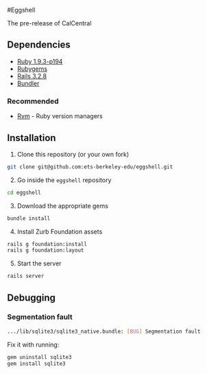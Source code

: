 #Eggshell

The pre-release of CalCentral

## Dependencies

* [Ruby 1.9.3-p194](http://www.ruby-lang.org/en/)
* [Rubygems](http://rubyforge.org/frs/?group_id=126)
* [Rails 3.2.8](http://rubyonrails.org/download)
* [Bundler](http://gembundler.com/rails3.html)

### Recommended

* [Rvm](https://rvm.io/rvm/install/) - Ruby version managers

## Installation

1. Clone this repository (or your own fork)
```bash
git clone git@github.com:ets-berkeley-edu/eggshell.git
```

2. Go inside the `eggshell` repository
```bash
cd eggshell
```

3. Download the appropriate gems
```bash
bundle install
```

4. Install Zurb Foundation assets
```bash
rails g foundation:install
rails g foundation:layout
```

5. Start the server
```bash
rails server
```

## Debugging

### Segmentation fault

```bash
.../lib/sqlite3/sqlite3_native.bundle: [BUG] Segmentation fault
```

Fix it with running:  

```bash
gem uninstall sqlite3
gem install sqlite3
```